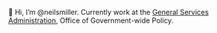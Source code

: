 👋 Hi, I’m @neilsmiller. Currently work at the [General Services Administration](https://www.gsa.gov/), Office of Government-wide Policy.


<!---
neilsmiller/neilsmiller is a ✨ special ✨ repository because its `README.md` (this file) appears on your GitHub profile.
You can click the Preview link to take a look at your changes.
--->
